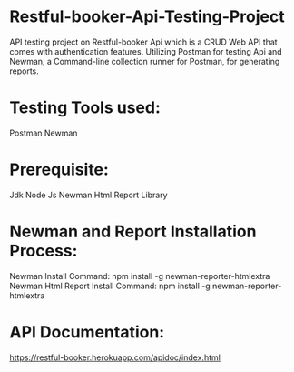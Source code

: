# Restful-booker-Api-Testing-Project
API testing project on Restful-booker Api which is a CRUD Web API that comes with authentication features. Utilizing Postman for testing Api and Newman, a Command-line collection runner for Postman, for generating reports.

# Testing Tools used:
Postman
Newman

# Prerequisite:
Jdk
Node Js
Newman
Html Report Library

# Newman and Report Installation Process:
Newman Install Command:
npm install -g newman-reporter-htmlextra
Newman Html Report Install Command:
npm install -g newman-reporter-htmlextra

# API Documentation:
https://restful-booker.herokuapp.com/apidoc/index.html
